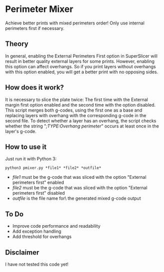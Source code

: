 # Perimeter Mixer
Achieve better prints with mixed perimeters order! Only use internal perimeters first if necessary.

## Theory
In general, enabling the External Perimeters First option in SuperSlicer will result in better quality external layers for some prints. However, enabling this option can affect overhangs. So if you print layers without overhangs with this option enabled, you will get a better print with no opposing sides.

## How does it work?
It is necessary to slice the plate twice: The first time with the External margin first option enabled and the second time with the option disabled. This script merges both g-codes, using the first one as a base and replacing layers with overhang with the corresponding g-code in the second file. To detect whether a layer has an overhang, the script checks whether the string "*;TYPE:Overhang perimeter*" occurs at least once in the layer's g-code.

## How to use it
Just run it with Python 3:

```python3 pmixer.py *file1* *file2* *outfile*```

- *file1* must be the g-code that was sliced with the option "External perimeters first" enabled
- *file2* must be the g-code that was sliced with the option "External perimeters first" disabled
- *outfile* is the file name for\ the generated mixed g-code output

## To Do
- Improve code performance and readability
- Add exception handling
- Add threshold for overhangs

## Disclaimer
I have not tested this code yet!
